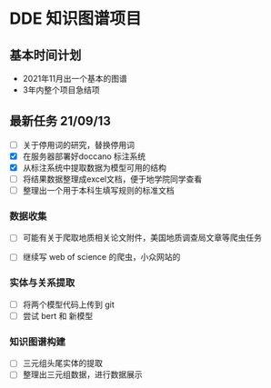 # DDE 知识图谱项目

## 基本时间计划

- 2021年11月出一个基本的图谱
- 3年内整个项目急结项

## 最新任务 21/09/13

- [ ] 关于停用词的研究，替换停用词
- [x] 在服务器部署好doccano 标注系统
- [x] 从标注系统中提取数据为模型可用的结构
- [ ] 将结果数据整理成excel文档，便于地学院同学查看
- [ ] 整理出一个用于本科生填写规则的标准文档

### 数据收集

- [ ] 可能有关于爬取地质相关论文附件，美国地质调查局文章等爬虫任务
- [ ] 继续写 web of science 的爬虫，小众网站的


### 实体与关系提取

- [ ] 将两个模型代码上传到 git
- [ ] 尝试 bert 和 新模型

### 知识图谱构建

- [ ] 三元组头尾实体的提取
- [ ] 整理出三元组数据，进行数据展示